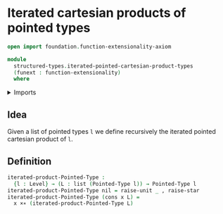 # Iterated cartesian products of pointed types

```agda
open import foundation.function-extensionality-axiom

module
  structured-types.iterated-pointed-cartesian-product-types
  (funext : function-extensionality)
  where
```

<details><summary>Imports</summary>

```agda
open import foundation.dependent-pair-types
open import foundation.raising-universe-levels-unit-type funext
open import foundation.unit-type
open import foundation.universe-levels

open import lists.lists

open import structured-types.pointed-cartesian-product-types funext
open import structured-types.pointed-types
```

</details>

## Idea

Given a list of pointed types `l` we define recursively the iterated pointed
cartesian product of `l`.

## Definition

```agda
iterated-product-Pointed-Type :
  {l : Level} → (L : list (Pointed-Type l)) → Pointed-Type l
iterated-product-Pointed-Type nil = raise-unit _ , raise-star
iterated-product-Pointed-Type (cons x L) =
  x ×∗ (iterated-product-Pointed-Type L)
```
